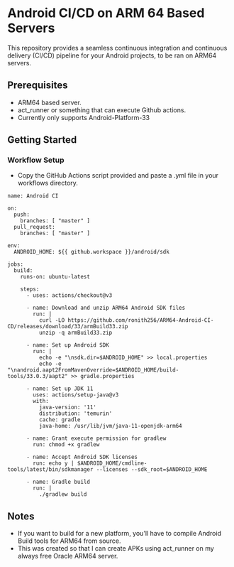 # Android CI/CD on ARM 64 Based Servers

This repository provides a seamless continuous integration and continuous delivery (CI/CD) pipeline for your Android projects, to be ran on ARM64 servers. 

## Prerequisites
- ARM64 based server.
- act_runner or something that can execute Github actions.
- Currently only supports Android-Platform-33

## Getting Started
### Workflow Setup
- Copy the GitHub Actions script provided and paste a .yml file in your workflows directory.

```
name: Android CI

on:
  push:
    branches: [ "master" ]
  pull_request:
    branches: [ "master" ]

env:
  ANDROID_HOME: ${{ github.workspace }}/android/sdk

jobs:
  build:
    runs-on: ubuntu-latest

    steps:
      - uses: actions/checkout@v3

      - name: Download and unzip ARM64 Android SDK files
        run: |
          curl -LO https://github.com/ronith256/ARM64-Android-CI-CD/releases/download/33/armBuild33.zip
          unzip -q armBuild33.zip                    

      - name: Set up Android SDK
        run: |
          echo -e "\nsdk.dir=$ANDROID_HOME" >> local.properties
          echo -e "\nandroid.aapt2FromMavenOverride=$ANDROID_HOME/build-tools/33.0.3/aapt2" >> gradle.properties                    

      - name: Set up JDK 11
        uses: actions/setup-java@v3
        with:
          java-version: '11'
          distribution: 'temurin'
          cache: gradle
          java-home: /usr/lib/jvm/java-11-openjdk-arm64

      - name: Grant execute permission for gradlew
        run: chmod +x gradlew

      - name: Accept Android SDK licenses
        run: echo y | $ANDROID_HOME/cmdline-tools/latest/bin/sdkmanager --licenses --sdk_root=$ANDROID_HOME

      - name: Gradle build
        run: |
          ./gradlew build
```
## Notes
- If you want to build for a new platform, you'll have to compile Android Build tools for ARM64 from source.
- This was created so that I can create APKs using act_runner on my always free Oracle ARM64 server. 
